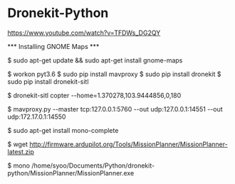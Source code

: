 # Dronekit-Python

https://www.youtube.com/watch?v=TFDWs_DG2QY


*** Installing GNOME Maps ***

$ sudo apt-get update && sudo apt-get install gnome-maps


$ workon pyt3.6
$ sudo pip install mavproxy
$ sudo pip install dronekit
$ sudo pip install dronekit-sitl

$ dronekit-sitl copter --home=1.370278,103.9444856,0,180 

$ mavproxy.py --master tcp:127.0.0.1:5760 --out udp:127.0.0.1:14551 --out udp:172.17.0.1:14550


$ sudo apt-get install mono-complete

$ wget http://firmware.ardupilot.org/Tools/MissionPlanner/MissionPlanner-latest.zip

$ mono /home/syoo/Documents/Python/dronekit-python/MissionPlanner/MissionPlanner.exe


